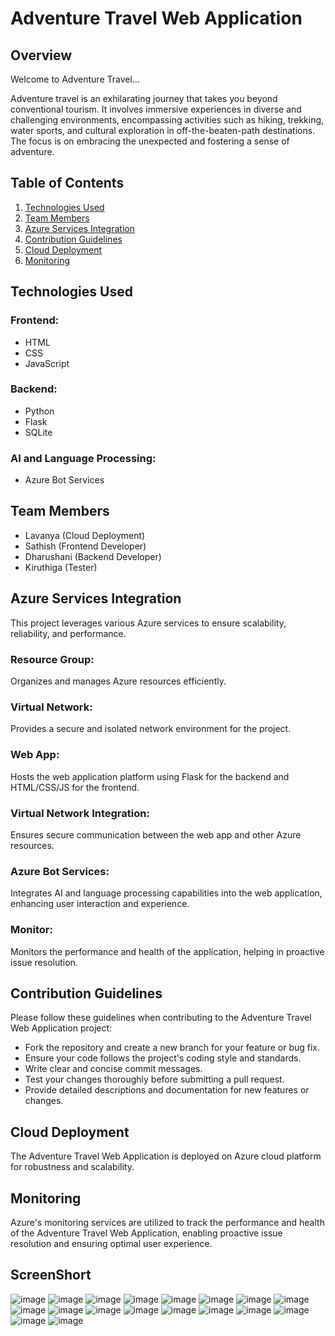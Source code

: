 # Adventure Travel Web Application

## Overview

Welcome to Adventure Travel...

Adventure travel is an exhilarating journey that takes you beyond conventional tourism. It involves immersive experiences in diverse and challenging environments, encompassing activities such as hiking, trekking, water sports, and cultural exploration in off-the-beaten-path destinations. The focus is on embracing the unexpected and fostering a sense of adventure.

## Table of Contents

1. [Technologies Used](#technologies-used)
2. [Team Members](#team-members)
3. [Azure Services Integration](#azure-services-integration)
4. [Contribution Guidelines](#contribution-guidelines)
5. [Cloud Deployment](#cloud-deployment)
6. [Monitoring](#monitoring)

## Technologies Used

### Frontend:
- HTML
- CSS
- JavaScript

### Backend:
- Python
- Flask
- SQLite

### AI and Language Processing:
- Azure Bot Services

## Team Members

- Lavanya (Cloud Deployment)
- Sathish (Frontend Developer)
- Dharushani (Backend Developer)
- Kiruthiga (Tester)

## Azure Services Integration

This project leverages various Azure services to ensure scalability, reliability, and performance.

### Resource Group:
Organizes and manages Azure resources efficiently.

### Virtual Network:
Provides a secure and isolated network environment for the project.

### Web App:
Hosts the web application platform using Flask for the backend and HTML/CSS/JS for the frontend.

### Virtual Network Integration:
Ensures secure communication between the web app and other Azure resources.

### Azure Bot Services:
Integrates AI and language processing capabilities into the web application, enhancing user interaction and experience.

### Monitor:
Monitors the performance and health of the application, helping in proactive issue resolution.

## Contribution Guidelines

Please follow these guidelines when contributing to the Adventure Travel Web Application project:
- Fork the repository and create a new branch for your feature or bug fix.
- Ensure your code follows the project's coding style and standards.
- Write clear and concise commit messages.
- Test your changes thoroughly before submitting a pull request.
- Provide detailed descriptions and documentation for new features or changes.

## Cloud Deployment

The Adventure Travel Web Application is deployed on Azure cloud platform for robustness and scalability.

## Monitoring

Azure's monitoring services are utilized to track the performance and health of the Adventure Travel Web Application, enabling proactive issue resolution and ensuring optimal user experience.

## ScreenShort
![image](https://github.com/lavanya2481/Adventure_travel/assets/153826342/b653976c-6675-4a0f-8c6f-7e286857a6e0)
![image](https://github.com/lavanya2481/Adventure_travel/assets/153826342/0757947c-7008-4e5b-a978-e32a0cde04e1)
![image](https://github.com/lavanya2481/Adventure_travel/assets/153826342/506b6b97-3e5f-41f5-9573-ad9870ed1da3)
![image](https://github.com/lavanya2481/Adventure_travel/assets/153826342/50ea98fb-64e8-49f5-86af-7638936d7c01)
![image](https://github.com/lavanya2481/Adventure_travel/assets/153826342/c029f82d-8b18-4061-b51f-f38462489e25)
![image](https://github.com/lavanya2481/Adventure_travel/assets/153826342/c9ff73ec-89e8-4eaa-b9bb-e6b3755ce7f0)
![image](https://github.com/lavanya2481/Adventure_travel/assets/153826342/fe6f2822-9060-4f9d-a24f-8a86af6df0b1)
![image](https://github.com/lavanya2481/Adventure_travel/assets/153826342/d811acd9-3078-431e-8ed5-f4440b09d40c)
![image](https://github.com/lavanya2481/Adventure_travel/assets/153826342/f75fde46-3378-42e8-bd34-b0a7a86f4eb6)
![image](https://github.com/lavanya2481/Adventure_travel/assets/153826342/6acf234e-174b-437c-a504-8f289158aa9a)
![image](https://github.com/lavanya2481/Adventure_travel/assets/153826342/566bd32f-26eb-47ce-81c4-7cdb4d212e65)
![image](https://github.com/lavanya2481/Adventure_travel/assets/153826342/f2503558-d96c-486a-a2bc-88ad6b472eba)
![image](https://github.com/lavanya2481/Adventure_travel/assets/153826342/4a2411b3-5bc9-4a7c-97c8-ae97498b5a0c)
![image](https://github.com/lavanya2481/Adventure_travel/assets/153826342/a9ddce04-5af9-480d-97a7-52202007ca24)
![image](https://github.com/lavanya2481/Adventure_travel/assets/153826342/b6b5865d-029a-46ee-a6db-f0c8bed9fa09)
![image](https://github.com/lavanya2481/Adventure_travel/assets/153826342/56992330-47e2-48ae-b76a-1ca624463269)
![image](https://github.com/lavanya2481/Adventure_travel/assets/153826342/c6eb3693-9b83-403b-9793-4560c76aa05c)
![image](https://github.com/lavanya2481/Adventure_travel/assets/153826342/a6b5cd80-dfb6-4ccb-bffd-40990d81d1d3)
















